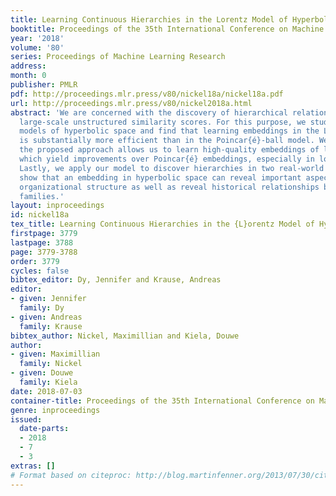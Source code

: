 ```yaml
---
title: Learning Continuous Hierarchies in the Lorentz Model of Hyperbolic Geometry
booktitle: Proceedings of the 35th International Conference on Machine Learning
year: '2018'
volume: '80'
series: Proceedings of Machine Learning Research
address: 
month: 0
publisher: PMLR
pdf: http://proceedings.mlr.press/v80/nickel18a/nickel18a.pdf
url: http://proceedings.mlr.press/v80/nickel2018a.html
abstract: 'We are concerned with the discovery of hierarchical relationships from
  large-scale unstructured similarity scores. For this purpose, we study different
  models of hyperbolic space and find that learning embeddings in the Lorentz model
  is substantially more efficient than in the Poincar{é}-ball model. We show that
  the proposed approach allows us to learn high-quality embeddings of large taxonomies
  which yield improvements over Poincar{é} embeddings, especially in low dimensions.
  Lastly, we apply our model to discover hierarchies in two real-world datasets: we
  show that an embedding in hyperbolic space can reveal important aspects of a company’s
  organizational structure as well as reveal historical relationships between language
  families.'
layout: inproceedings
id: nickel18a
tex_title: Learning Continuous Hierarchies in the {L}orentz Model of Hyperbolic Geometry
firstpage: 3779
lastpage: 3788
page: 3779-3788
order: 3779
cycles: false
bibtex_editor: Dy, Jennifer and Krause, Andreas
editor:
- given: Jennifer
  family: Dy
- given: Andreas
  family: Krause
bibtex_author: Nickel, Maximillian and Kiela, Douwe
author:
- given: Maximillian
  family: Nickel
- given: Douwe
  family: Kiela
date: 2018-07-03
container-title: Proceedings of the 35th International Conference on Machine Learning
genre: inproceedings
issued:
  date-parts:
  - 2018
  - 7
  - 3
extras: []
# Format based on citeproc: http://blog.martinfenner.org/2013/07/30/citeproc-yaml-for-bibliographies/
---
```

